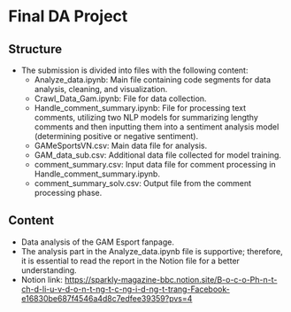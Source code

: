 # Final DA Project

## Structure
- The submission is divided into files with the following content:
    - Analyze_data.ipynb: Main file containing code segments for data analysis, cleaning, and visualization.
    - Crawl_Data_Gam.ipynb: File for data collection.
    - Handle_comment_summary.ipynb: File for processing text comments, utilizing two NLP models for summarizing lengthy comments and then inputting them into a sentiment analysis model (determining positive or negative sentiment).
    - GAMeSportsVN.csv: Main data file for analysis.
    - GAM_data_sub.csv: Additional data file collected for model training.
    - comment_summary.csv: Input data file for comment processing in Handle_comment_summary.ipynb.
    - comment_summary_solv.csv: Output file from the comment processing phase.
## Content
- Data analysis of the GAM Esport fanpage.
- The analysis part in the Analyze_data.ipynb file is supportive; therefore, it is essential to read the report in the Notion file for a better understanding.
- Notion link: https://sparkly-magazine-bbc.notion.site/B-o-c-o-Ph-n-t-ch-d-li-u-v-d-o-n-t-ng-t-c-ng-i-d-ng-t-trang-Facebook-e16830be687f4546a4d8c7edfee39359?pvs=4